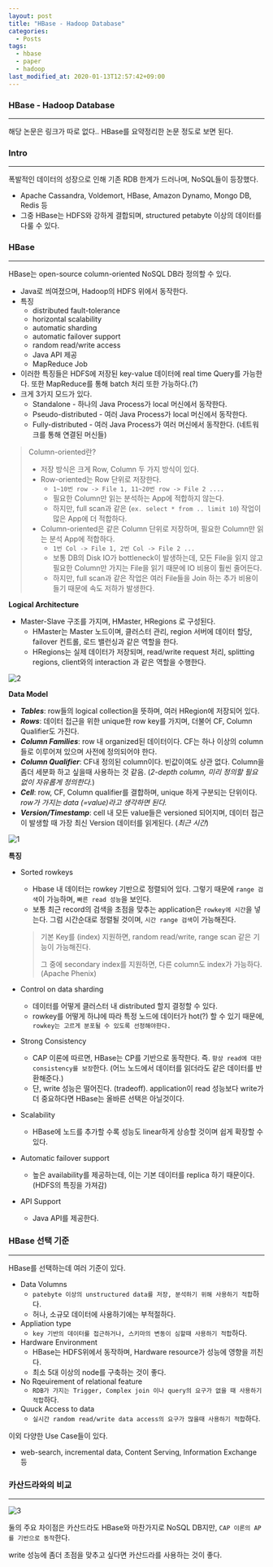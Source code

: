 ```yaml
---
layout: post
title: "HBase - Hadoop Database"
categories:
  - Posts
tags:
  - hbase
  - paper
  - hadoop
last_modified_at: 2020-01-13T12:57:42+09:00
---
```




### HBase - Hadoop Database

<hr>


해당 논문은 링크가 따로 없다.. HBase를 요약정리한 논문 정도로 보면 된다.



### Intro

<hr>

폭발적인 데이터의 성장으로 인해 기존 RDB 한계가 드러나며, NoSQL들이 등장했다.

- Apache Cassandra, Voldemort, HBase, Amazon Dynamo, Mongo DB, Redis 등
- 그중 HBase는 HDFS와 강하게 결합되며, structured petabyte 이상의 데이터를 다룰 수 있다.



### HBase

<hr>


HBase는 open-source column-oriented NoSQL DB라 정의할 수 있다.

- Java로 씌여졌으며, Hadoop의 HDFS 위에서 동작한다.
- 특징
  - distributed fault-tolerance
  - horizontal scalability
  - automatic sharding
  - automatic failover support
  - random read/write access
  - Java API 제공
  - MapReduce Job
- 이러한 특징들은 HDFS에 저장된 key-value 데이터에 real time Query를 가능한다. 또한 MapReduce를 통해 batch 처리 또한 가능하다.(?)
- 크게 3가지 모드가 있다.
  - Standalone - 하나의 Java Process가 local 머신에서 동작한다.
  - Pseudo-distributed - 여러 Java Process가 local 머신에서 동작한다.
  - Fully-distributed - 여러 Java Process가 여러 머신에서 동작한다. (네트워크를 통해 연결된 머신들)



> Column-oriented란?
>
> - 저장 방식은 크게 Row, Column 두 가지 방식이 있다.
> - Row-oriented는 Row 단위로 저장한다.
>   - `1~10번 row -> File 1, 11~20번 row -> File 2 ....`
>   - 필요한 Column만 읽는 분석하는 App에 적합하지 않는다.
>   - 하지만, full scan과 같은 (`ex. select * from .. limit 10`) 작업이 많은 App에 더 적합하다.
> - Column-oriented은 같은 Column 단위로 저장하며, 필요한 Column만 읽는 분석 App에 적합하다.
>   - `1번 Col -> File 1, 2번 Col -> File 2 ...`
>   - 보통 DB의 Disk IO가 bottleneck이 발생하는데, 모든 File을 읽지 않고 필요한 Column만 가지는 File을 읽기 때문에 IO 비용이 훨씬 줄어든다.
>   - 하지만, full scan과 같은 작업은 여러 File들을 Join 하는 추가 비용이 들기 때문에 속도 저하가 발생한다.



**Logical Architecture**

- Master-Slave 구조를 가지며, HMaster, HRegions 로 구성된다.
  - HMaster는 Master 노드이며, 클러스터 관리, region 서버에 데이터 할당, failover 컨트롤, 로드 밸런싱과 같은 역할을 한다.
  - HRegions는 실제 데이터가 저장되며, read/write request 처리, splitting regions, client와의 interaction 과 같은 역할을 수행한다.

![2](https://user-images.githubusercontent.com/22383120/72341365-62358a80-370d-11ea-8738-f9f78dff4124.PNG)



**Data Model**

- ***Tables***: row들의 logical collection을 뜻하며, 여러 HRegion에 저장되어 있다.
- ***Rows***: 데이터 접근을 위한 unique한 row key를 가지며, 더불어 CF, Column Qualifier도 가진다.
- ***Column Families***: row 내 organized된 데이터이다. CF는 하나 이상의 column들로 이루어져 있으며 사전에 정의되어야 한다.
- ***Column Qualifier***: CF내 정의된 column이다. 빈값이여도 상관 없다. Column을 좀더 세분화 하고 싶을때 사용하는 것 같음. (*2-depth column, 미리 정의할 필요 없이 자유롭게 정의한다.*)
- ***Cell***: row, CF, Column qualifier를 결합하며, unique 하게 구분되는 단위이다. *row가 가지는 data (=value)라고 생각하면 된다.*
- ***Version/Timestamp***: cell 내 모든 value들은 versioned 되어지며, 데이터 접근이 발생할 때 가장 최신 Version 데이터를 읽게된다. (*최근 시간*)

![1](https://user-images.githubusercontent.com/22383120/72341137-dcb1da80-370c-11ea-9da3-48addf870cea.PNG)

**특징**

- Sorted rowkeys
  - Hbase 내 데이터는 rowkey 기반으로 정렬되어 있다. 그렇기 때문에 `range 검색`이 가능하며, `빠른 read 성능`을 보인다.
  - 보통 최근 record의 검색을 초점을 맞추는 application은 `rowkey에 시간`을 넣는다. 그럼 시간순대로 정렬될 것이며, `시간 range 검색`이 가능해진다.
  
  > 기본 Key를 (index) 지원하면, random read/write, range scan 같은 기능이 가능해진다.
  >
  > 그 중에 secondary index를 지원하면, 다른 column도 index가 가능하다. (Apache Phenix)
- Control on data sharding
  - 데이터를 어떻게 클러스터 내 distributed 할지 결정할 수 있다. 
  - rowkey를 어떻게 하냐에 따라 특정 노드에 데이터가 hot(?) 할 수 있기 때문에, `rowkey는 고르게 분포될 수 있도록 선정해야한다.`
- Strong Consistency
  - CAP 이론에 따르면, HBase는 CP를 기반으로 동작한다. 즉. `항상 read에 대한 consistency를 보장`한다. (어느 노드에서 데이터를 읽더라도 같은 데이터를 반환해준다.)
  - 단, write 성능은 떨어진다. (tradeoff). application이 read 성능보다 write가 더 중요하다면 HBase는 올바른 선택은 아닐것이다.
- Scalability
  
  - HBase에 노드를 추가할 수록 성능도 linear하게 상승할 것이며 쉽게 확장할 수 있다.
- Automatic failover support
  
  - 높은 availability를 제공하는데, 이는 기본 데이터를 replica 하기 때문이다. (HDFS의 특징을 가져감)
- API Support
  
  - Java API를 제공한다.



### HBase 선택 기준

<hr>

HBase를 선택하는데 여러 기준이 있다.

- Data Volumns
  - `patebyte 이상의 unstructured data를 저장, 분석하기 위해 사용하기 적합`하다.
  - 허나, 소규모 데이터에 사용하기에는 부적절하다.
- Appliation type
  - `key 기반의 데이터를 접근하거나, 스키마의 변동이 심할때 사용하기 적합`하다.
- Hardware Environment
  - HBase는 HDFS위에서 동작하며, Hardware resource가 성능에 영향을 끼친다.
  - 최소 5대 이상의 node를 구축하는 것이 좋다.
- No Rqeuirement of relational feature
  - `RDB가 가지는 Trigger, Complex join 이나 query의 요구가 없을 때 사용하기 적합`하다.
- Quuck Access to data
  - `실시간 random read/write data access의 요구가 많을때 사용하기 적합`하다.

이외 다양한 Use Case들이 있다.

- web-search, incremental data, Content Serving, Information Exchange 등



### 카산드라와의 비교

<hr>

 ![3](https://user-images.githubusercontent.com/22383120/72342571-17694200-3710-11ea-86a2-9b50a1e88d9b.PNG)

둘의 주요 차이점은 카산드라도 HBase와 마찬가지로 NoSQL DB지만, `CAP 이론의 AP를 기반으로 동작`한다.

write 성능에 좀더 초점을 맞추고 싶다면 카산드라를 사용하는 것이 좋다.







